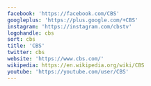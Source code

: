 ```yaml
---
facebook: 'https://facebook.com/CBS'
googleplus: 'https://plus.google.com/+CBS'
instagram: 'https://instagram.com/cbstv'
logohandle: cbs
sort: cbs
title: 'CBS'
twitter: cbs
website: 'https://www.cbs.com/'
wikipedia: https://en.wikipedia.org/wiki/CBS
youtube: 'https://youtube.com/user/CBS'
---
```


